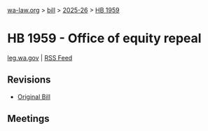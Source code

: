 [wa-law.org](/) > [bill](/bill/) > [2025-26](/bill/2025-26/) > [HB 1959](/bill/2025-26/hb/1959/)

# HB 1959 - Office of equity repeal
[leg.wa.gov](https://app.leg.wa.gov/billsummary?BillNumber=1959&Year=2025&Initiative=false) | [RSS Feed](./rss.xml)

## Revisions
* [Original Bill](1/)

## Meetings